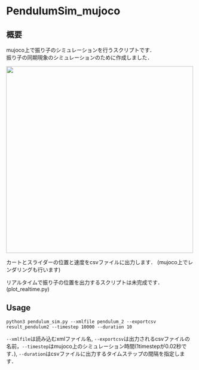 # PendulumSim_mujoco

## 概要
mujoco上で振り子のシミュレーションを行うスクリプトです．  
振り子の同期現象のシミュレーションのために作成しました．

<img src="img/pendulum_2.png" width=500>

カートとスライダーの位置と速度をcsvファイルに出力します．
(mujoco上でレンダリングも行います)

リアルタイムで振り子の位置を出力するスクリプトは未完成です．(plot_realtime.py)

## Usage
```
python3 pendulum_sim.py --xmlfile pendulum_2 --exportcsv result_pendulum2 --timestep 10000 --duration 10
```
`--xmlfile`は読み込むxmlファイル名, `--exportcsv`は出力されるcsvファイルの名前，`--timestep`はmujoco上のシミュレーション時間(1timestepが0.02秒です．), `--duration`はcsvファイルに出力するタイムステップの間隔を指定します．


